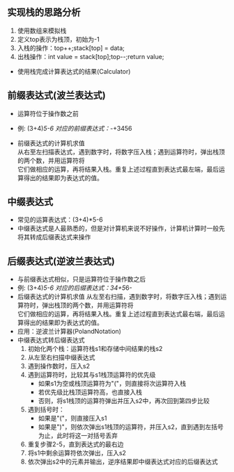 ## 实现栈的思路分析

1. 使用数组来模拟栈
2. 定义top表示为栈顶，初始为-1
3. 入栈的操作：top++;stack[top] = data;
4. 出栈操作：int value = stack[top];top--;return value;

- 使用栈完成计算表达式的结果(Calculator)

## 前缀表达式(波兰表达式)

- 运算符位于操作数之前
- 例: (3+4)*5-6 对应的前缀表达式：-*+3456 

- 前缀表达式的计算机求值  
  从右至左扫描表达式，遇到数字时，将数字压入栈；遇到运算符时，弹出栈顶的两个数，并用运算符将  
  它们做相应的运算，再将结果入栈。重复上述过程直到表达式最左端，最后运算得出的结果即为表达式的值。

## 中缀表达式

- 常见的运算表达式：(3+4)*5-6
- 中缀表达式是人最熟悉的，但是对计算机来说不好操作，计算机计算时一般先将其转成后缀表达式来操作

## 后缀表达式(逆波兰表达式)

- 与前缀表达式相似，只是运算符位于操作数之后
- 例: (3+4)*5-6 对应的后缀表达式：34+5*6-
- 后缀表达式的计算机求值
  从左至右扫描，遇到数字时，将数字压入栈；遇到运算符时，弹出栈顶的两个数，并用运算符将  
  它们做相应的运算，再将结果入栈。重复上述过程直到表达式最右端，最后运算得出的结果即为表达式的值。
- 应用：逆波兰计算器(PolandNotation)
- 中缀表达式转后缀表达式
  1. 初始化两个栈：运算符栈s1和存储中间结果的栈s2
  2. 从左至右扫描中缀表达式
  3. 遇到操作数时，压入s2
  4. 遇到运算符时，比较其与s1栈顶运算符的优先级
      - 如果s1为空或栈顶运算符为"("，则直接将次运算符入栈
      - 若优先级比栈顶运算符高，也直接入栈
      - 否则，将s1栈顶的运算符弹出并压入s2中，再次回到第四步比较
  5. 遇到括号时：
      - 如果是"("，则直接压入s1
      - 如果是")"，则依次弹出s1栈顶的运算符，并压入s2，直到遇到左括号为止，此时将这一对括号丢弃
  6. 重复步骤2-5，直到表达式的最右边
  7. 将s1中剩余运算符依次弹出，压入s2
  8. 依次弹出s2中的元素并输出，逆序结果即中缀表达式对应的后缀表达式